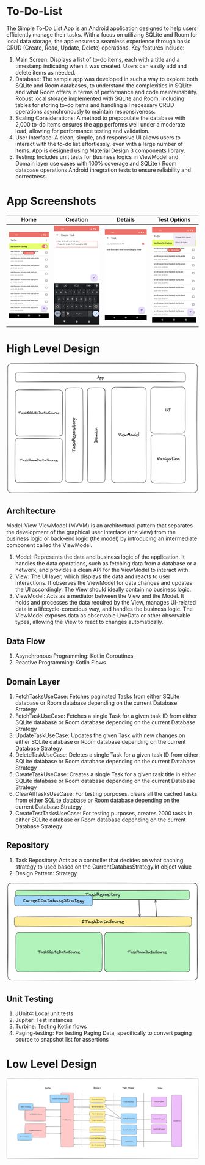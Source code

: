 # To-Do-List
The Simple To-Do List App is an Android application designed to help users efficiently manage their tasks. With a focus on utilizing SQLite and Room for local data storage, the app ensures a seamless experience through basic CRUD (Create, Read, Update, Delete) operations. Key features include:

1. Main Screen: Displays a list of to-do items, each with a title and a timestamp indicating when it was created. Users can easily add and delete items as needed.
2. Database: The sample app was developed in such a way to explore both SQLite and Room databases, to understand the complexities in SQLite and what Room offers in terms of performance and code maintainability. Robust local storage implemented with SQLite and Room, including tables for storing to-do items and handling all necessary CRUD operations asynchronously to maintain responsiveness.
3. Scaling Considerations: A method to prepopulate the database with 2,000 to-do items ensures the app performs well under a moderate load, allowing for performance testing and validation.
4. User Interface: A clean, simple, and responsive UI allows users to interact with the to-do list effortlessly, even with a large number of items. App is designed using Material Design 3 components library.
5. Testing: Includes unit tests for Business logics in ViewModel and Domain layer use cases with 100% coverage and SQLite / Room database operations Android inregration tests to ensure reliability and correctness.

# App Screenshots
| Home  | Creation | Details | Test Options |
| ------------- | ------------- | ------------- | ------------- |
| ![](https://github.com/tizisdeepan/To-Do-List/blob/513389e3adefc5a7ccbf8649517406c5bf0ef18c/read_me_resources/main_page.png) | ![](https://github.com/tizisdeepan/To-Do-List/blob/513389e3adefc5a7ccbf8649517406c5bf0ef18c/read_me_resources/creation_page.png) | ![](https://github.com/tizisdeepan/To-Do-List/blob/513389e3adefc5a7ccbf8649517406c5bf0ef18c/read_me_resources/details_page.png) | ![](https://github.com/tizisdeepan/To-Do-List/blob/513389e3adefc5a7ccbf8649517406c5bf0ef18c/read_me_resources/options.png) |

# High Level Design
![](https://github.com/tizisdeepan/To-Do-List/blob/513389e3adefc5a7ccbf8649517406c5bf0ef18c/read_me_resources/high_level_diagram.png)

## Architecture
Model-View-ViewModel (MVVM) is an architectural pattern that separates the development of the graphical user interface (the view) from the business logic or back-end logic (the model) by introducing an intermediate component called the ViewModel.

1. Model: Represents the data and business logic of the application. It handles the data operations, such as fetching data from a database or a network, and provides a clean API for the ViewModel to interact with.
2. View: The UI layer, which displays the data and reacts to user interactions. It observes the ViewModel for data changes and updates the UI accordingly. The View should ideally contain no business logic.
3. ViewModel: Acts as a mediator between the View and the Model. It holds and processes the data required by the View, manages UI-related data in a lifecycle-conscious way, and handles the business logic. The ViewModel exposes data as observable LiveData or other observable types, allowing the View to react to changes automatically.

## Data Flow
1. Asynchronous Programming: Kotlin Coroutines
2. Reactive Programming: Kotlin Flows

## Domain Layer
1. FetchTasksUseCase: Fetches paginated Tasks from either SQLite database or Room database depending on the current Database Strategy
2. FetchTaskUseCase: Fetches a single Task for a given task ID from either SQLite database or Room database depending on the current Database Strategy
3. UpdateTaskUseCase: Updates the given Task with new changes on either SQLite database or Room database depending on the current Database Strategy
4. DeleteTaskUseCase: Deletes a single Task for a given task ID from either SQLite database or Room database depending on the current Database Strategy
5. CreateTaskUseCase: Creates a single Task for a given task title in either SQLite database or Room database depending on the current Database Strategy
6. ClearAllTasksUseCase: For testing purposes, clears all the cached tasks from either SQLite database or Room database depending on the current Database Strategy
7. CreateTestTasksUseCase: For testing purposes, creates 2000 tasks in either SQLite database or Room database depending on the current Database Strategy

## Repository
1. Task Repository: Acts as a controller that decides on what caching strategy to used based on the CurrentDatabasStrategy.kt object value
2. Design Pattern: Strategy


![](https://github.com/tizisdeepan/To-Do-List/blob/93ae8d2244d23db495db458196dc9e0cad6df6ba/read_me_resources/repository.png)

## Unit Testing
1. JUnit4: Local unit tests
2. Jupiter: Test instances
3. Turbine: Testing Kotlin flows
4. Paging-testing: For testing Paging Data, specifically to convert paging source to snapshot list for assertions


# Low Level Design
![](https://github.com/tizisdeepan/To-Do-List/blob/1557c034b27d31b6721ef626a4c40c248026153f/read_me_resources/low_level_diagram.png)
